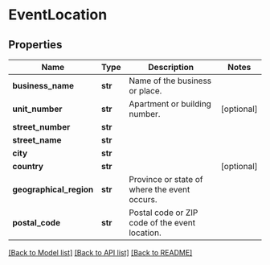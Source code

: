# EventLocation

## Properties
Name | Type | Description | Notes
------------ | ------------- | ------------- | -------------
**business_name** | **str** | Name of the business or place. | 
**unit_number** | **str** | Apartment or building number. | [optional] 
**street_number** | **str** |  | 
**street_name** | **str** |  | 
**city** | **str** |  | 
**country** | **str** |  | [optional] 
**geographical_region** | **str** | Province or state of where the event occurs. | 
**postal_code** | **str** | Postal code or ZIP code of the event location. | 

[[Back to Model list]](../README.md#documentation-for-models) [[Back to API list]](../README.md#documentation-for-api-endpoints) [[Back to README]](../README.md)

